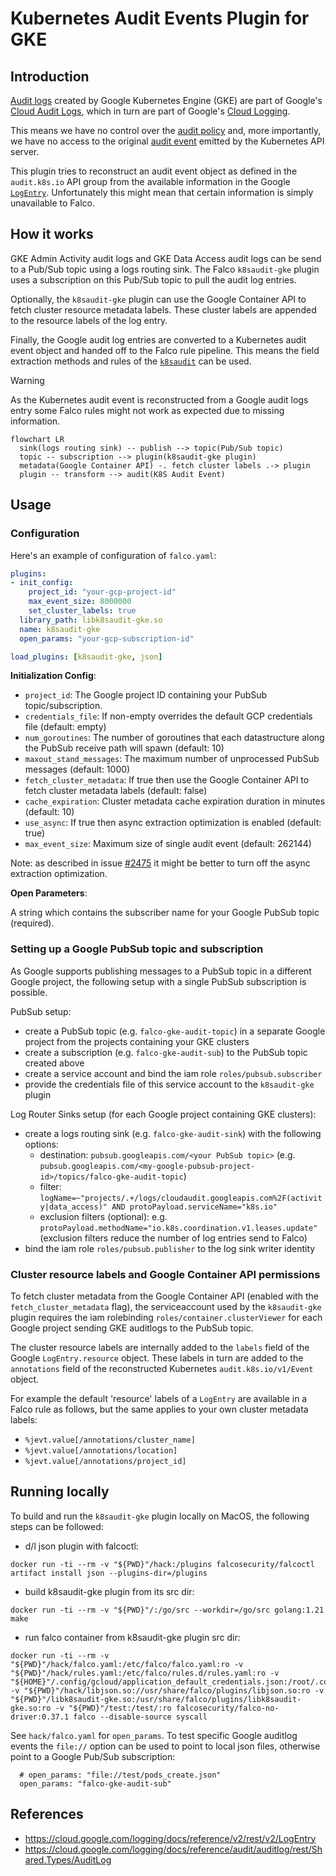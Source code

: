 # Kubernetes Audit Events Plugin for GKE

## Introduction

[Audit logs](https://cloud.google.com/kubernetes-engine/docs/how-to/audit-logging) created by Google Kubernetes Engine (GKE) are part of Google's [Cloud Audit Logs](https://cloud.google.com/logging/docs/audit), which in turn are part of Google's [Cloud Logging](https://cloud.google.com/logging).

This means we have no control over the [audit policy](https://kubernetes.io/docs/tasks/debug/debug-cluster/audit/#audit-policy) and, more importantly, we have no access to the original [audit event](https://kubernetes.io/docs/reference/config-api/apiserver-audit.v1/#audit-k8s-io-v1-Event) emitted by the Kubernetes API server.

This plugin tries to reconstruct an audit event object as defined in the `audit.k8s.io` API group from the available information in the Google [`LogEntry`](https://cloud.google.com/logging/docs/reference/v2/rest/v2/LogEntry). Unfortunately this might mean that certain information is simply unavailable to Falco.

## How it works

GKE Admin Activity audit logs and GKE Data Access audit logs can be send to a Pub/Sub topic using a logs routing sink. The Falco `k8saudit-gke` plugin uses a subscription on this Pub/Sub topic to pull the audit log entries.

Optionally, the `k8saudit-gke` plugin can use the Google Container API to fetch cluster resource metadata labels. These cluster labels are appended to the resource labels of the log entry.

Finally, the Google audit log entries are converted to a Kubernetes audit event object and handed off to the Falco rule pipeline. This means the field extraction methods and rules of the [`k8saudit`](https://github.com/falcosecurity/plugins/tree/main/plugins/k8saudit) can be used.
> [!WARNING] 
> As the Kubernetes audit event is reconstructed from a Google audit logs entry some Falco rules might not work as expected due to missing information.

```mermaid
flowchart LR
  sink(logs routing sink) -- publish --> topic(Pub/Sub topic)
  topic -- subscription --> plugin(k8saudit-gke plugin)
  metadata(Google Container API) -. fetch cluster labels .-> plugin
  plugin -- transform --> audit(K8S Audit Event)
```

## Usage

### Configuration

Here's an example of configuration of `falco.yaml`:

```yaml
plugins:
- init_config:
    project_id: "your-gcp-project-id"
    max_event_size: 8000000
    set_cluster_labels: true
  library_path: libk8saudit-gke.so
  name: k8saudit-gke
  open_params: "your-gcp-subscription-id"

load_plugins: [k8saudit-gke, json]
```

**Initialization Config**:

- `project_id`: The Google project ID containing your PubSub topic/subscription.
- `credentials_file`: If non-empty overrides the default GCP credentials file (default: empty)
- `num_goroutines`: The number of goroutines that each datastructure along the PubSub receive path will spawn (default: 10)
- `maxout_stand_messages`: The maximum number of unprocessed PubSub messages (default: 1000)
- `fetch_cluster_metadata`: If true then use the Google Container API to fetch cluster metadata labels (default: false)
- `cache_expiration`: Cluster metadata cache expiration duration in minutes (default: 10)
- `use_async`: If true then async extraction optimization is enabled (default: true)
- `max_event_size`: Maximum size of single audit event (default: 262144)

Note: as described in issue [#2475](https://github.com/falcosecurity/falco/issues/2475) it might be better to turn off the async extraction optimization.

**Open Parameters**:

A string which contains the subscriber name for your Google PubSub topic (required).

### Setting up a Google PubSub topic and subscription

As Google supports publishing messages to a PubSub topic in a different Google project, the following setup with a single PubSub subscription is possible.

PubSub setup:
- create a PubSub topic (e.g. `falco-gke-audit-topic`) in a separate Google project from the projects containing your GKE clusters
- create a subscription (e.g. `falco-gke-audit-sub`) to the PubSub topic created above
- create a service account and bind the iam role `roles/pubsub.subscriber`
- provide the credentials file of this service account to the `k8saudit-gke` plugin

Log Router Sinks setup (for each Google project containing GKE clusters):
- create a logs routing sink (e.g. `falco-gke-audit-sink`) with the following options:
  - destination: `pubsub.googleapis.com/<your PubSub topic>` (e.g. `pubsub.googleapis.com/<my-google-pubsub-project-id>/topics/falco-gke-audit-topic`)
  - filter: `logName=~"projects/.+/logs/cloudaudit.googleapis.com%2F(activity|data_access)" AND protoPayload.serviceName="k8s.io"`
  - exclusion filters (optional): e.g. `protoPayload.methodName="io.k8s.coordination.v1.leases.update"` (exclusion filters reduce the number of log entries send to Falco)
- bind the iam role `roles/pubsub.publisher` to the log sink writer identity

### Cluster resource labels and Google Container API permissions

To fetch cluster metadata from the Google Container API (enabled with the `fetch_cluster_metadata` flag), the serviceaccount used by the `k8saudit-gke` plugin requires the iam rolebinding `roles/container.clusterViewer` for each Google project sending GKE auditlogs to the PubSub topic.

The cluster resource labels are internally added to the `labels` field of the Google `LogEntry.resource` object. These labels in turn are added to the `annotations` field of the reconstructed Kubernetes `audit.k8s.io/v1/Event` object.

For example the default 'resource' labels of a `LogEntry` are available in a Falco rule as follows, but the same applies to your own cluster metadata labels:
- `%jevt.value[/annotations/cluster_name]`
- `%jevt.value[/annotations/location]`
- `%jevt.value[/annotations/project_id]`

## Running locally

To build and run the `k8saudit-gke` plugin locally on MacOS, the following steps can be followed:

- d/l json plugin with falcoctl:
```
docker run -ti --rm -v "${PWD}"/hack:/plugins falcosecurity/falcoctl artifact install json --plugins-dir=/plugins
```

- build k8saudit-gke plugin from its src dir:
```
docker run -ti --rm -v "${PWD}"/:/go/src --workdir=/go/src golang:1.21 make
```

- run falco container from k8saudit-gke plugin src dir:
```
docker run -ti --rm -v "${PWD}"/hack/falco.yaml:/etc/falco/falco.yaml:ro -v "${PWD}"/hack/rules.yaml:/etc/falco/rules.d/rules.yaml:ro -v "${HOME}"/.config/gcloud/application_default_credentials.json:/root/.config/gcloud/application_default_credentials.json:ro -v "${PWD}"/hack/libjson.so://usr/share/falco/plugins/libjson.so:ro -v "${PWD}"/libk8saudit-gke.so:/usr/share/falco/plugins/libk8saudit-gke.so:ro -v "${PWD}"/test:/test/:ro falcosecurity/falco-no-driver:0.37.1 falco --disable-source syscall
```

See `hack/falco.yaml` for `open_params`. To test specific Google auditlog events the `file://` option can be used to point to local json files, otherwise point to a Google Pub/Sub subscription:
```
  # open_params: "file://test/pods_create.json"
  open_params: "falco-gke-audit-sub"
```

## References

- https://cloud.google.com/logging/docs/reference/v2/rest/v2/LogEntry
- https://cloud.google.com/logging/docs/reference/audit/auditlog/rest/Shared.Types/AuditLog
